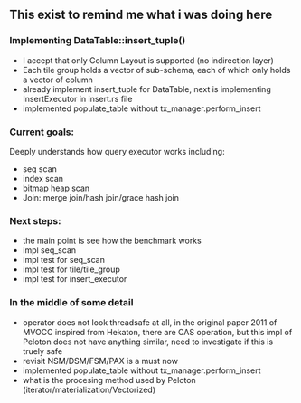 ## This exist to remind me what i was doing here

### Implementing DataTable::insert_tuple()

- I accept that only Column Layout is supported (no indirection layer)
- Each tile group holds a vector of sub-schema, each of which only holds
  a vector of column
- already implement insert_tuple for DataTable, next is implementing
  InsertExecutor in insert.rs file
- implemented populate_table without tx_manager.perform_insert
### Current goals:
Deeply understands how query executor works including:
- seq scan
- index scan
- bitmap heap scan
- Join: merge join/hash join/grace hash join 


### Next steps:
- the main point is see how the benchmark works
- impl seq_scan
- impl test for seq_scan
- impl test for tile/tile_group
- impl test for insert_executor

### In the middle of some detail
- operator does not look threadsafe at all, in the original paper 2011
  of MVOCC inspired from Hekaton, there are CAS operation, but this impl
  of Peloton does not have anything similar, need to investigate if this
  is truely safe
- revisit NSM/DSM/FSM/PAX is a must now
- implemented populate_table without tx_manager.perform_insert
- what is the procesing method used by Peloton (iterator/materialization/Vectorized)


